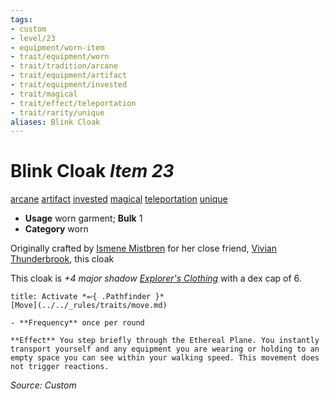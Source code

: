 ```yaml
---
tags:
- custom
- level/23 
- equipment/worn-item
- trait/equipment/worn
- trait/tradition/arcane 
- trait/equipment/artifact 
- trait/equipment/invested 
- trait/magical 
- trait/effect/teleportation 
- trait/rarity/unique 
aliases: Blink Cloak
---
```

# Blink Cloak *Item 23* 
[arcane](../../_rules/traits/arcane.md) [artifact](../../_rules/traits/artifact-gmg.md) [invested](../../_rules/traits/invested.md) [magical](../../_rules/traits/magical.md) [teleportation](../../_rules/traits/teleportation.md) [unique](../../_rules/traits/unique.md) 

- **Usage** worn garment; **Bulk** 1
- **Category** worn

Originally crafted by [Ismene Mistbren](../npcs/people/ismene-mistbren-glassbraid.md) for her close friend, [Vivian Thunderbrook](../npcs/people/vivian-thunderbrook.md), this cloak

This cloak is *+4 major shadow [Explorer's Clothing](../../_compendium/equipment/items/explorers-clothing.md)* with a dex cap of 6.

```ad-embed-ability
title: Activate *⬻{ .Pathfinder }*
[Move](../../_rules/traits/move.md)

- **Frequency** once per round 

**Effect** You step briefly through the Ethereal Plane. You instantly transport yourself and any equipment you are wearing or holding to an empty space you can see within your walking speed. This movement does not trigger reactions. 
```

*Source: Custom*